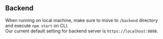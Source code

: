 ## Backend

When running on local machine, make sure to move to `/backend` directory and execute `npm start` on CLI.\
Our current default setting for backend server is `https://localhost:8888`.
